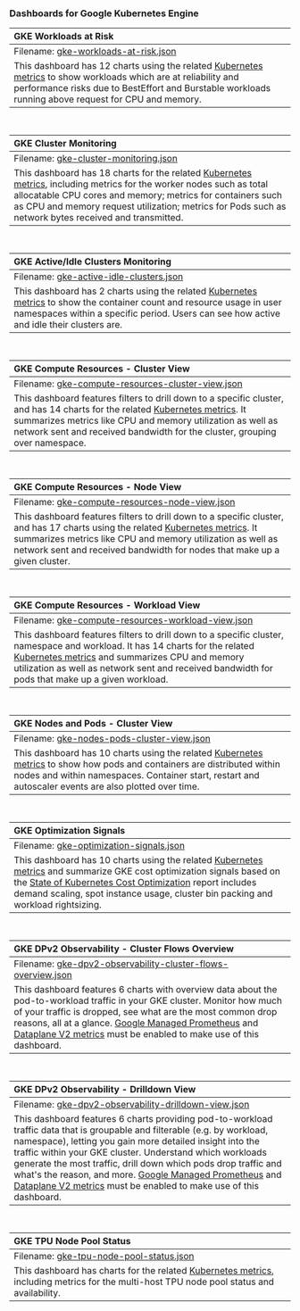 ### Dashboards for Google Kubernetes Engine

|GKE Workloads at Risk|
|:---------------------|
|Filename: [gke-workloads-at-risk.json](gke-workloads-at-risk.json)|
|This dashboard has 12 charts using the related [Kubernetes metrics](https://cloud.google.com/monitoring/api/metrics_kubernetes) to show workloads which are at reliability and performance risks due to BestEffort and Burstable workloads running above request for CPU and memory.|

&nbsp;

|GKE Cluster Monitoring|
|:---------------------|
|Filename: [gke-cluster-monitoring.json](gke-cluster-monitoring.json)|
|This dashboard has 18 charts for the related [Kubernetes metrics](https://cloud.google.com/monitoring/api/metrics_kubernetes), including metrics for the worker nodes such as total allocatable CPU cores and memory; metrics for containers such as CPU and memory request utilization; metrics for Pods such as network bytes received and transmitted.|

&nbsp;

|GKE Active/Idle Clusters Monitoring|
|:---------------------|
|Filename: [gke-active-idle-clusters.json](gke-active-idle-clusters.json)|
|This dashboard has 2 charts using the related [Kubernetes metrics](https://cloud.google.com/monitoring/api/metrics_kubernetes) to show the container count and resource usage in user namespaces within a specific period. Users can see how active and idle their clusters are.|

&nbsp;

|GKE Compute Resources - Cluster View|
|:---------------------|
|Filename: [gke-compute-resources-cluster-view.json](gke-compute-resources-cluster-view.json)|
|This dashboard features filters to drill down to a specific cluster, and has 14 charts for the related [Kubernetes metrics](https://cloud.google.com/monitoring/api/metrics_kubernetes). It summarizes metrics like CPU and memory utilization as well as network sent and received bandwidth for the cluster, grouping over namespace.|

&nbsp;

|GKE Compute Resources - Node View|
|:---------------------|
|Filename: [gke-compute-resources-node-view.json](gke-compute-resources-node-view.json)|
|This dashboard features filters to drill down to a specific cluster, and has 17 charts using the related [Kubernetes metrics](https://cloud.google.com/monitoring/api/metrics_kubernetes). It summarizes metrics like CPU and memory utilization as well as network sent and received bandwidth for nodes that make up a given cluster.|

&nbsp;

|GKE Compute Resources - Workload View|
|:---------------------|
|Filename: [gke-compute-resources-workload-view.json](gke-compute-resources-workload-view.json)|
|This dashboard features filters to drill down to a specific cluster, namespace and workload. It has 14 charts for the related [Kubernetes metrics](https://cloud.google.com/monitoring/api/metrics_kubernetes) and summarizes CPU and memory utilization as well as network sent and received bandwidth for pods that make up a given workload.|

&nbsp;

|GKE Nodes and Pods - Cluster View|
|:---------------------|
|Filename: [gke-nodes-pods-cluster-view.json](gke-nodes-pods-cluster-view.json)|
|This dashboard has 10 charts using the related [Kubernetes metrics](https://cloud.google.com/monitoring/api/metrics_kubernetes) to show how pods and containers are distributed within nodes and within namespaces. Container start, restart and autoscaler events are also plotted over time.|

&nbsp;

|GKE Optimization Signals|
|:---------------------|
|Filename: [gke-optimization-signals.json](gke-optimization-signals.json)|
|This dashboard has 10 charts using the related [Kubernetes metrics](https://cloud.google.com/monitoring/api/metrics_kubernetes) and summarize GKE cost optimization signals based on the [State of Kubernetes Cost Optimization](https://cloud.google.com/blog/products/containers-kubernetes/new-report-state-of-kubernetes-cost-optimization) report includes demand scaling, spot instance usage, cluster bin packing and workload rightsizing.|

&nbsp;

|GKE DPv2 Observability - Cluster Flows Overview|
|:---------------------|
|Filename: [gke-dpv2-observability-cluster-flows-overview.json](gke-dpv2-observability-cluster-flows-overview.json)|
|This dashboard features 6 charts with overview data about the pod-to-workload traffic in your GKE cluster. Monitor how much of your traffic is dropped, see what are the most common drop reasons, all at a glance. [Google Managed Prometheus](https://cloud.google.com/managed-prometheus) and [Dataplane V2 metrics](https://cloud.google.com/kubernetes-engine/docs/how-to/configure-dpv2-observability) must be enabled to make use of this dashboard.|

&nbsp;

|GKE DPv2 Observability - Drilldown View|
|:---------------------|
|Filename: [gke-dpv2-observability-drilldown-view.json](gke-dpv2-observability-drilldown-view.json)|
|This dashboard features 6 charts providing pod-to-workload traffic data that is groupable and filterable (e.g. by workload, namespace), letting you gain more detailed insight into the traffic within your GKE cluster. Understand which workloads generate the most traffic, drill down which pods drop traffic and what's the reason, and more. [Google Managed Prometheus](https://cloud.google.com/managed-prometheus) and [Dataplane V2 metrics](https://cloud.google.com/kubernetes-engine/docs/how-to/configure-dpv2-observability) must be enabled to make use of this dashboard.|

&nbsp;

|GKE TPU Node Pool Status|
|:---------------------|
|Filename: [gke-tpu-node-pool-status.json](gke-tpu-node-pool-status.json)|
|This dashboard has charts for the related [Kubernetes metrics](https://cloud.google.com/monitoring/api/metrics_kubernetes), including metrics for the multi-host TPU node pool status and availability.|

